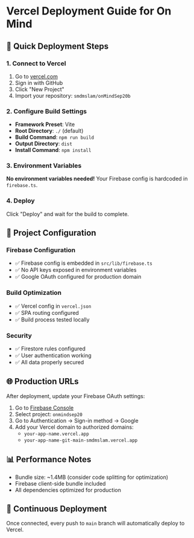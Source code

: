 # Vercel Deployment Guide for On Mind

## 🚀 Quick Deployment Steps

### 1. Connect to Vercel
1. Go to [vercel.com](https://vercel.com)
2. Sign in with GitHub
3. Click "New Project"
4. Import your repository: `smdmslam/onMindSep20b`

### 2. Configure Build Settings
- **Framework Preset**: Vite
- **Root Directory**: `./` (default)
- **Build Command**: `npm run build`
- **Output Directory**: `dist`
- **Install Command**: `npm install`

### 3. Environment Variables
**No environment variables needed!** Your Firebase config is hardcoded in `firebase.ts`.

### 4. Deploy
Click "Deploy" and wait for the build to complete.

## 🔧 Project Configuration

### Firebase Configuration
- ✅ Firebase config is embedded in `src/lib/firebase.ts`
- ✅ No API keys exposed in environment variables
- ✅ Google OAuth configured for production domain

### Build Optimization
- ✅ Vercel config in `vercel.json`
- ✅ SPA routing configured
- ✅ Build process tested locally

### Security
- ✅ Firestore rules configured
- ✅ User authentication working
- ✅ All data properly secured

## 🌐 Production URLs

After deployment, update your Firebase OAuth settings:

1. Go to [Firebase Console](https://console.firebase.google.com)
2. Select project: `onmindsep20`
3. Go to Authentication → Sign-in method → Google
4. Add your Vercel domain to authorized domains:
   - `your-app-name.vercel.app`
   - `your-app-name-git-main-smdmslam.vercel.app`

## 📊 Performance Notes

- Bundle size: ~1.4MB (consider code splitting for optimization)
- Firebase client-side bundle included
- All dependencies optimized for production

## 🔄 Continuous Deployment

Once connected, every push to `main` branch will automatically deploy to Vercel.
